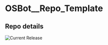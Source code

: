 # OSBot__Repo_Template

## Repo details

![Current Release](https://img.shields.io/badge/release-v0.2.11-blue)
